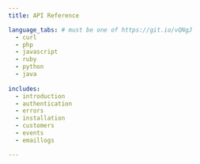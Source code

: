 ```yaml
---
title: API Reference

language_tabs: # must be one of https://git.io/vQNgJ
  - curl
  - php
  - javascript
  - ruby
  - python
  - java
  
includes:
  - introduction
  - authentication
  - errors
  - installation
  - customers
  - events
  - emaillogs

---
```

